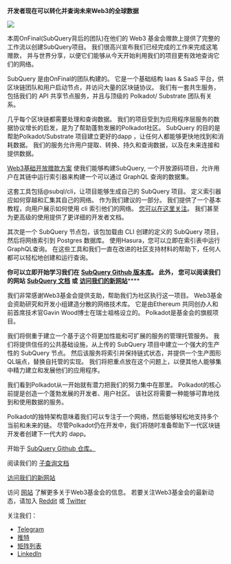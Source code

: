 
**开发者现在可以转化并查询未来Web3的全球数据**

![](https://miro.medium.com/max/1400/1*f9Jw37LjUGu8P8W39cjDYw.png)

本周OnFinal(SubQuery背后的团队)在他们的 Web3 基金会赠款上提供了完整的工作流以创建SubQuery项目。 我们很高兴宣布我们已经完成的工作来完成这笔赠款， 并与世界分享，以便它们能够从今天开始利用我们的项目更有效地查询它们的网络。

SubQuery 是由OnFinal的团队构建的。 它是一个基础结构 Iaas & SaaS 平台，供区块链团队和用户启动节点，并访问大量的区块链协议。 我们有一套共生服务，包括我们的 API 共享节点服务，并且与顶级的 Polkadot/ Substrate 团队有关系。

几乎每个区块链都需要处理和查询数据。 我们的项目受到为应用程序层服务的数据协议增长的启发，是为了帮助蓬勃发展的Polkadot社区。 SubQuery 的目的是帮助Polkadot/Substrate 项目建立更好的dapp ，让任何人都能够更快地找到和消耗数据。 我们的服务允许用户提取、转换、持久和查询数据，以及在未来连接和提供数据。

[Web3基础开放赠款方案](https://github.com/w3f/Open-Grants-Program/pull/136) 使我们能够构建SubQuery, 一个开放源码项目，允许用户在其链中运行索引器来构建一个可以通过 GraphQL 查询的数据集。

这套工具包括@subql/cli，让项目能够生成自己的 SubQuery 项目。 定义索引器应如何穿越和汇集其自己的网络。 作为我们建议的一部分。 我们提供了一个基本教程，向用户展示如何使用 cli 索引他们的网络。 [您可以在这里关注](https://doc.subquery.network/quickstart.html)。 我们甚至为更高级的使用提供了更详细的开发者文档。

其次是一个 SubQuery 节点包，该包加载由 CLI 创建的定义的 SubQuery 项目，然后将网络索引到 Postgres 数据库。 使用Hasura，您可以立即在索引表中运行GraphQL查询。 在这些工具和我们一直在改进的社区支持材料的帮助下，任何人都可以轻松地创建和运行查询。

**你可以立即开始学习我们在** [**SubQuery Github 版本库**](https://github.com/OnFinality-io/subql)**。 此外， 您可以阅读我们的网站** [**SubQuery 文档**](https://doc.subquery.network/) **或** [**访问我们的新网站**](https://subquery.network/)****

我们非常感谢Web3基金会提供支助，帮助我们为社区执行这一项目。 Web3基金会资助研究和开发小组建造分散的网络技术库。 它是由Ethereum 共同创办人和前首席技术官Gavin Wood博士在瑞士祖格设立的。 Polkadot是基金会的旗舰项目。

我们将侧重于建立一个基于这个将更加性能和可扩展的服务的管理托管服务。 我们将提供信任的公共基础设施，从上传的 SubQuery 项目中建立一个强大的生产性的 SubQuery 节点。 然后该服务将索引并保持链式状态，并提供一个生产图形QL端点，替换自托管的实现。 我们将把重点放在这个问题上，以便其他人能够集中精力建立和发展他们的应用程序。

我们看到Polkadot从一开始就有潜力把我们的努力集中在那里。 Polkadot的核心前提是创造一个蓬勃发展的开发者、用户社区。 该社区将需要一种能够可靠地找到和使用数据的服务。

Polkadot的独特架构意味着我们可以专注于一个网络，然后能够轻松地支持多个当前和未来的链。 尽管Polkadot仍在开发中，我们将随时准备帮助下一代区块链开发者创建下一代大的 dapp。

开始于 [SubQuery Github 仓库。](https://github.com/OnFinality-io/subql)

阅读我们的 [子查询文档](https://doc.subquery.network/)

[访问我们的新网站](https://subquery.network/)

访问 [网站](https://web3.foundation/) 了解更多关于Web3基金会的信息。 若要关注Web3基金会的最新动态，请加入 [Reddit](https://www.reddit.com/r/dot/) 或 [Twitter](https://twitter.com/web3foundation)

关注我们：

-   [Telegram](https://t.me/subquerynetwork)
-   [推特](https://twitter.com/subquerynetwork)
-   [矩阵列表](https://matrix.to/#/%23subquery:matrix.org)
-   [LinkedIn](https://www.linkedin.com/company/subquery)